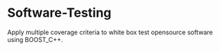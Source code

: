 # Software-Testing
Apply multiple coverage criteria to white box test opensource software using BOOST_C++.